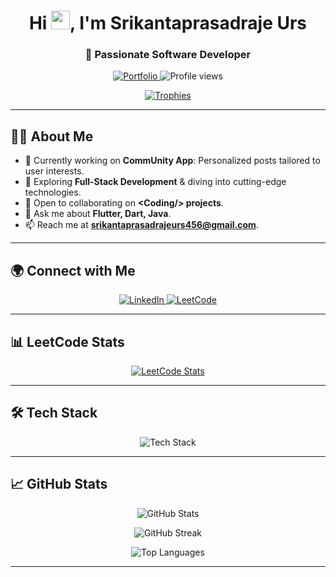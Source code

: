 <h1 align="center">Hi <img src="https://raw.githubusercontent.com/rahulbanerjee26/githubProfileReadmeGenerator/main/gifs/wave.gif" width="30px">, I'm Srikantaprasadraje Urs</h1>

<h3 align="center">🚀 Passionate Software Developer</h3>

<p align="center">
  <a href="https://srikantaprasadrajeurs.github.io/" target="_blank">
    <img src="https://img.shields.io/badge/Portfolio-%230A74DA?style=for-the-badge&logo=About.me&logoColor=white" alt="Portfolio" />
  </a>
  <img src="https://komarev.com/ghpvc/?username=srikantaprasadrajeurs&label=Profile%20views&color=0e75b6&style=flat" alt="Profile views" />
</p>

<p align="center">
  <a href="https://github.com/ryo-ma/github-profile-trophy">
    <img src="https://github-profile-trophy.vercel.app/?username=srikantaprasadrajeurs&theme=onedark&margin-w=15&margin-h=15" alt="Trophies" />
  </a>
</p>

---

## 🧑‍💻 About Me
- 🔭 Currently working on **CommUnity App**: Personalized posts tailored to user interests.
- 🌱 Exploring **Full-Stack Development** & diving into cutting-edge technologies.
- 👯 Open to collaborating on **&lt;Coding/&gt; projects**.
- 💬 Ask me about **Flutter, Dart, Java**.
- 📫 Reach me at **srikantaprasadrajeurs456@gmail.com**.

---

## 🌍 Connect with Me
<p align="center">
  <a href="https://linkedin.com/in/srikantaprasadrajeurs" target="_blank">
    <img src="https://img.shields.io/badge/LinkedIn-Connect-blue?style=for-the-badge&logo=linkedin&logoColor=white" alt="LinkedIn" />
  </a>
  <a href="https://leetcode.com/u/Srikanta_urs/" target="_blank">
    <img src="https://img.shields.io/badge/LeetCode-Solve%20Challenges-FFA116?style=for-the-badge&logo=LeetCode&logoColor=white" alt="LeetCode" />
  </a>
</p>

---

## 📊 LeetCode Stats
<p align="center">
  <a href="https://leetcode.com/u/Srikanta_urs/" target="_blank">
    <img src="https://leetcard.jacoblin.cool/Srikanta_urs?theme=dark&font=Aldrich&ext=heatmap" alt="LeetCode Stats" />
  </a>
</p>

---

## 🛠️ Tech Stack
<p align="center">
  <img src="https://skillicons.dev/icons?i=flutter,dart,java,firebase,nodejs,react,mysql,git" alt="Tech Stack" />
</p>

---

## 📈 GitHub Stats
<p align="center">
  <img src="https://github-readme-stats.vercel.app/api?username=srikantaprasadrajeurs&show_icons=true&locale=en&theme=tokyonight" alt="GitHub Stats" />
</p>
<p align="center">
  <img src="https://github-readme-streak-stats.herokuapp.com/?user=srikantaprasadrajeurs&theme=tokyonight" alt="GitHub Streak" />
</p>
<p align="center">
  <img src="https://github-readme-stats.vercel.app/api/top-langs?username=srikantaprasadrajeurs&show_icons=true&locale=en&layout=compact&theme=tokyonight" alt="Top Languages" />
</p>

---
